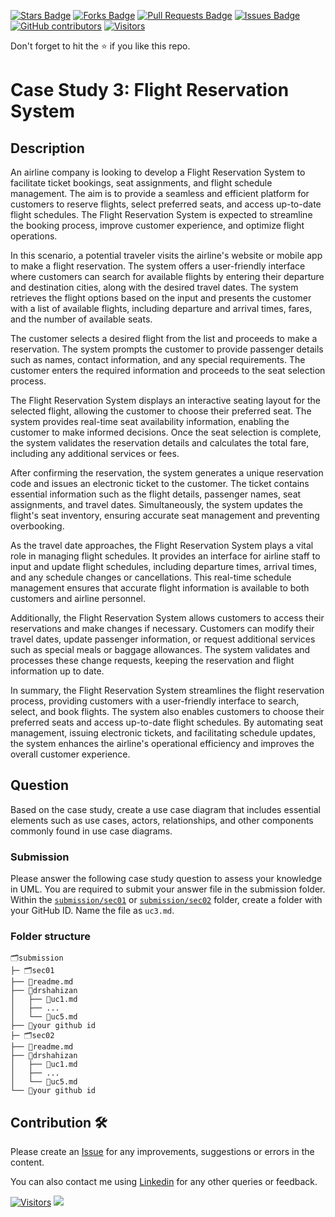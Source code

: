 <a href="https://github.com/drshahizan/software-engineering/stargazers"><img src="https://img.shields.io/github/stars/drshahizan/software-engineering" alt="Stars Badge"/></a>
<a href="https://github.com/drshahizan/software-engineering/network/members"><img src="https://img.shields.io/github/forks/drshahizan/software-engineering" alt="Forks Badge"/></a>
<a href="https://github.com/drshahizan/software-engineering/pulls"><img src="https://img.shields.io/github/issues-pr/drshahizan/software-engineering" alt="Pull Requests Badge"/></a>
<a href="https://github.com/drshahizan/software-engineering"><img src="https://img.shields.io/github/issues/drshahizan/software-engineering" alt="Issues Badge"/></a>
<a href="https://github.com/drshahizan/software-engineering/graphs/contributors"><img alt="GitHub contributors" src="https://img.shields.io/github/contributors/drshahizan/software-engineering?color=2b9348"></a>
[![Visitors](https://api.visitorbadge.io/api/visitors?path=https%3A%2F%2Fgithub.com%2Fdrshahizan%2Fsoftware-engineering&countColor=%23263759&style=plastic)](https://visitorbadge.io/status?path=https%3A%2F%2Fgithub.com%2Fdrshahizan%2Fsoftware-engineering)

Don't forget to hit the :star: if you like this repo.

# Case Study 3: Flight Reservation System

## Description
An airline company is looking to develop a Flight Reservation System to facilitate ticket bookings, seat assignments, and flight schedule management. The aim is to provide a seamless and efficient platform for customers to reserve flights, select preferred seats, and access up-to-date flight schedules. The Flight Reservation System is expected to streamline the booking process, improve customer experience, and optimize flight operations.

In this scenario, a potential traveler visits the airline's website or mobile app to make a flight reservation. The system offers a user-friendly interface where customers can search for available flights by entering their departure and destination cities, along with the desired travel dates. The system retrieves the flight options based on the input and presents the customer with a list of available flights, including departure and arrival times, fares, and the number of available seats.

The customer selects a desired flight from the list and proceeds to make a reservation. The system prompts the customer to provide passenger details such as names, contact information, and any special requirements. The customer enters the required information and proceeds to the seat selection process.

The Flight Reservation System displays an interactive seating layout for the selected flight, allowing the customer to choose their preferred seat. The system provides real-time seat availability information, enabling the customer to make informed decisions. Once the seat selection is complete, the system validates the reservation details and calculates the total fare, including any additional services or fees.

After confirming the reservation, the system generates a unique reservation code and issues an electronic ticket to the customer. The ticket contains essential information such as the flight details, passenger names, seat assignments, and travel dates. Simultaneously, the system updates the flight's seat inventory, ensuring accurate seat management and preventing overbooking.

As the travel date approaches, the Flight Reservation System plays a vital role in managing flight schedules. It provides an interface for airline staff to input and update flight schedules, including departure times, arrival times, and any schedule changes or cancellations. This real-time schedule management ensures that accurate flight information is available to both customers and airline personnel.

Additionally, the Flight Reservation System allows customers to access their reservations and make changes if necessary. Customers can modify their travel dates, update passenger information, or request additional services such as special meals or baggage allowances. The system validates and processes these change requests, keeping the reservation and flight information up to date.

In summary, the Flight Reservation System streamlines the flight reservation process, providing customers with a user-friendly interface to search, select, and book flights. The system also enables customers to choose their preferred seats and access up-to-date flight schedules. By automating seat management, issuing electronic tickets, and facilitating schedule updates, the system enhances the airline's operational efficiency and improves the overall customer experience.

## Question
Based on the case study, create a use case diagram that includes essential elements such as use cases, actors, relationships, and other components commonly found in use case diagrams.

### Submission
Please answer the following case study question to assess your knowledge in UML. You are required to submit your answer file in the submission folder. Within the [`submission/sec01`](../submission/sec01) or [`submission/sec02`](../submission/sec02) folder, create a folder with your GitHub ID. Name the file as `uc3.md`.

### Folder structure

```
🗂️submission
├─ 🗂️sec01
├── 📄readme.md
├── 📁drshahizan
│   ├── 📄uc1.md
│   ├── ...
│   └── 📄uc5.md
├── 📁your github id
├─ 🗂️sec02
├── 📄readme.md
├── 📁drshahizan
│   ├── 📄uc1.md
│   ├── ...
│   └── 📄uc5.md
└── 📁your github id
```

## Contribution 🛠️
Please create an [Issue](https://github.com/drshahizan/software-engineering/issues) for any improvements, suggestions or errors in the content.

You can also contact me using [Linkedin](https://www.linkedin.com/in/drshahizan/) for any other queries or feedback.

[![Visitors](https://api.visitorbadge.io/api/visitors?path=https%3A%2F%2Fgithub.com%2Fdrshahizan&labelColor=%23697689&countColor=%23555555&style=plastic)](https://visitorbadge.io/status?path=https%3A%2F%2Fgithub.com%2Fdrshahizan)
![](https://hit.yhype.me/github/profile?user_id=81284918)






